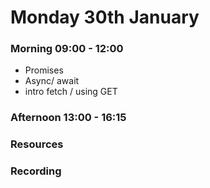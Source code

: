 # Monday 30th January

### Morning 09:00 - 12:00
 - Promises 
 - Async/ await 
 - intro fetch / using GET 


### Afternoon 13:00 - 16:15



### Resources



### Recording
